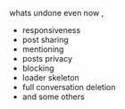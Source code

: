 whats undone even now ,

- responsiveness
- post sharing
- mentioning
- posts privacy
- blocking
- loader skeleton
- full conversation deletion
- and some others
